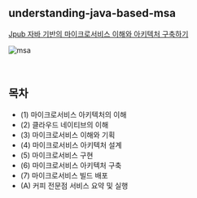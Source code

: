## understanding-java-based-msa
[Jpub 자바 기반의 마이크로서비스 이해와 아키텍처 구축하기](http://www.yes24.com/Product/Goods/64988508)

![msa](https://user-images.githubusercontent.com/50076031/107210670-d002d180-6a47-11eb-8694-5709b35c7502.png)

<br>

## 목차
  - (1) 마이크로서비스 아키텍처의 이해
  - (2) 클라우드 네이티브의 이해
  - (3) 마이크로서비스 이해와 기획
  - (4) 마이크로서비스 아키텍처 설계
  - (5) 마이크로서비스 구현
  - (6) 마이크로서비스 아키텍처 구축
  - (7) 마이크로서비스 빌드 배포
  - (A) 커피 전문점 서비스 요약 및 실행

